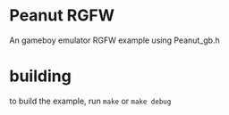 # Peanut RGFW
An gameboy emulator RGFW example using Peanut_gb.h 

# building
to build the example, run `make` or `make debug`
